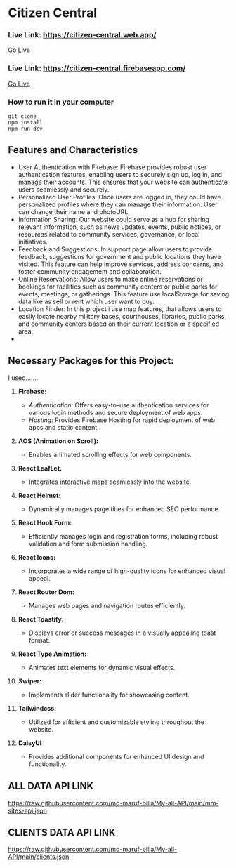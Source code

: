 # Citizen Central
### Live Link: https://citizen-central.web.app/ 
[Go Live](https://citizen-central.web.app/)
### Live Link: https://citizen-central.firebaseapp.com/ 
[Go Live](https://citizen-central.firebaseapp.com/)

### How to run it in your computer

```
git clone 
npm install
npm run dev
```

## Features and Characteristics
- User Authentication with Firebase: Firebase provides robust user authentication features, enabling users to securely sign up, log in, and manage their accounts. This ensures that your website can authenticate users seamlessly and securely.
- Personalized User Profiles: Once users are logged in, they could have personalized profiles where they can manage their information. User can change their name and photoURL.
- Information Sharing: Our website could serve as a hub for sharing relevant information, such as news updates, events, public notices, or resources related to community services, governance, or local initiatives.
- Feedback and Suggestions: In support page allow users to provide feedback, suggestions for government and public locations they have visited. This feature can help improve services, address concerns, and foster community engagement and collaboration.
- Online Reservations: Allow users to make online reservations or bookings for facilities such as community centers or public parks for events, meetings, or gatherings. This feature use localStorage for saving data like as sell or rent which user want to buy.
- Location Finder: In this project i use map features, that allows users to easily locate nearby military bases, courthouses, libraries, public parks, and community centers based on their current location or a specified area.
- 


## Necessary Packages for this Project:
I used.......
1. **Firebase:**
   - *Authentication:* Offers easy-to-use authentication services for various login methods and secure deployment of web apps.
   - *Hosting:* Provides Firebase Hosting for rapid deployment of web apps and static content.

2. **AOS (Animation on Scroll):**
   - Enables animated scrolling effects for web components.

3. **React LeafLet:**
   - Integrates interactive maps seamlessly into the website.

4. **React Helmet:**
   - Dynamically manages page titles for enhanced SEO performance.

5. **React Hook Form:**
   - Efficiently manages login and registration forms, including robust validation and form submission handling.

6. **React Icons:**
   - Incorporates a wide range of high-quality icons for enhanced visual appeal.

7. **React Router Dom:**
   - Manages web pages and navigation routes efficiently.

8. **React Toastify:**
   - Displays error or success messages in a visually appealing toast format.

9. **React Type Animation:**
   - Animates text elements for dynamic visual effects.

10. **Swiper:**
    - Implements slider functionality for showcasing content.

11. **Tailwindcss:**
    - Utilized for efficient and customizable styling throughout the website.

12. **DaisyUI:**
    - Provides additional components for enhanced UI design and functionality.



## ALL DATA API LINK
https://raw.githubusercontent.com/md-maruf-billa/My-all-API/main/mm-sites-api.json

## CLIENTS DATA API LINK
https://raw.githubusercontent.com/md-maruf-billa/My-all-API/main/clients.json










